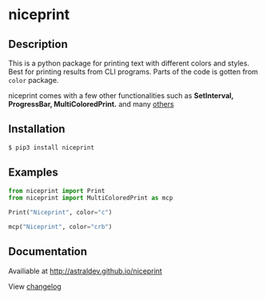 # niceprint 

Description
-----------
This is a python package for printing text with different colors and styles. Best for printing results from CLI programs. Parts of the code is gotten from `color` package.

niceprint comes with a few other functionalities such as **SetInterval, ProgressBar, MultiColoredPrint.** and many [others](http://astraldev.github.io/niceprint#classes)

Installation
-------
```bash
$ pip3 install niceprint
```

Examples
---------
```python
from niceprint import Print
from niceprint import MultiColoredPrint as mcp

Print("Niceprint", color="c")

mcp("Niceprint", color="crb")

```

Documentation
-------------
Availiable at http://astraldev.github.io/niceprint 

View [changelog](CHANGELOG.md)


